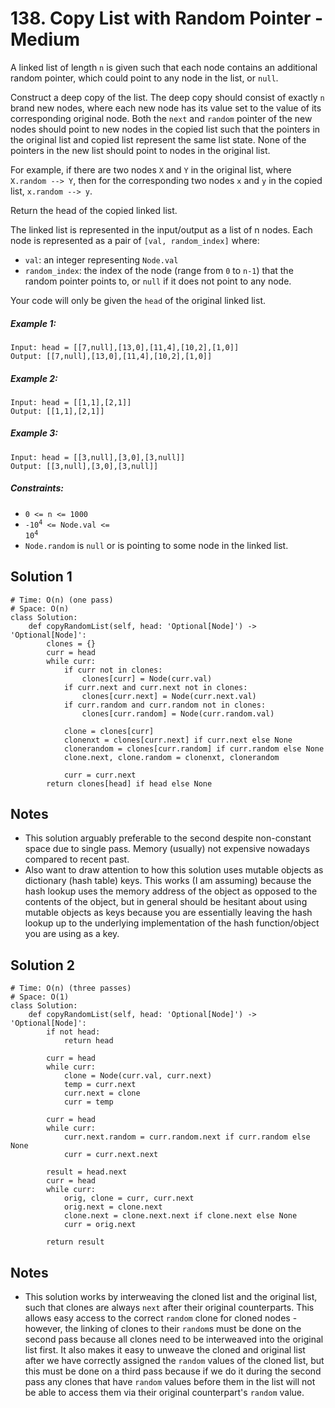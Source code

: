 # 138. Copy List with Random Pointer - Medium

A linked list of length `n` is given such that each node contains an additional random pointer, which could point to any node in the list, or `null`.

Construct a deep copy of the list. The deep copy should consist of exactly `n` brand new nodes, where each new node has its value set to the value of its corresponding original node. Both the `next` and `random` pointer of the new nodes should point to new nodes in the copied list such that the pointers in the original list and copied list represent the same list state. None of the pointers in the new list should point to nodes in the original list.

For example, if there are two nodes `X` and `Y` in the original list, where `X.random --> Y`, then for the corresponding two nodes `x` and `y` in the copied list, `x.random --> y`.

Return the head of the copied linked list.

The linked list is represented in the input/output as a list of n nodes. Each node is represented as a pair of `[val, random_index]` where:

- `val`: an integer representing `Node.val`
- `random_index`: the index of the node (range from `0` to `n-1`) that the random pointer points to, or `null` if it does not point to any node.

Your code will only be given the `head` of the original linked list.

##### Example 1:

```
Input: head = [[7,null],[13,0],[11,4],[10,2],[1,0]]
Output: [[7,null],[13,0],[11,4],[10,2],[1,0]]
```

##### Example 2:

```
Input: head = [[1,1],[2,1]]
Output: [[1,1],[2,1]]
```

##### Example 3:

```
Input: head = [[3,null],[3,0],[3,null]]
Output: [[3,null],[3,0],[3,null]]
```

##### Constraints:

- `0 <= n <= 1000`
- <code>-10<sup>4</sup> <= Node.val <= 10<sup>4</sup></code>
- `Node.random` is `null` or is pointing to some node in the linked list.

## Solution 1

```
# Time: O(n) (one pass)
# Space: O(n)
class Solution:
    def copyRandomList(self, head: 'Optional[Node]') -> 'Optional[Node]':
        clones = {}
        curr = head
        while curr:
            if curr not in clones:
                clones[curr] = Node(curr.val)
            if curr.next and curr.next not in clones:
                clones[curr.next] = Node(curr.next.val)
            if curr.random and curr.random not in clones:
                clones[curr.random] = Node(curr.random.val)
            
            clone = clones[curr]
            clonenxt = clones[curr.next] if curr.next else None
            clonerandom = clones[curr.random] if curr.random else None
            clone.next, clone.random = clonenxt, clonerandom
            
            curr = curr.next
        return clones[head] if head else None
```

## Notes
- This solution arguably preferable to the second despite non-constant space due to single pass. Memory (usually) not expensive nowadays compared to recent past.
- Also want to draw attention to how this solution uses mutable objects as dictionary (hash table) keys. This works (I am assuming) because the hash lookup uses the memory address of the object as opposed to the contents of the object, but in general should be hesitant about using mutable objects as keys because you are essentially leaving the hash lookup up to the underlying implementation of the hash function/object you are using as a key.

## Solution 2

```
# Time: O(n) (three passes)
# Space: O(1)
class Solution:
    def copyRandomList(self, head: 'Optional[Node]') -> 'Optional[Node]':
        if not head:
            return head
        
        curr = head
        while curr:
            clone = Node(curr.val, curr.next)
            temp = curr.next
            curr.next = clone
            curr = temp
            
        curr = head
        while curr:
            curr.next.random = curr.random.next if curr.random else None
            curr = curr.next.next
            
        result = head.next
        curr = head
        while curr:
            orig, clone = curr, curr.next
            orig.next = clone.next
            clone.next = clone.next.next if clone.next else None
            curr = orig.next
            
        return result
```

## Notes
- This solution works by interweaving the cloned list and the original list, such that clones are always `next` after their original counterparts. This allows easy access to the correct `random` clone for cloned nodes - however, the linking of clones to their `random`s must be done on the second pass because all clones need to be interweaved into the original list first. It also makes it easy to unweave the cloned and original list after we have correctly assigned the `random` values of the cloned list, but this must be done on a third pass because if we do it during the second pass any clones that have `random` values before them in the list will not be able to access them via their original counterpart's `random` value.